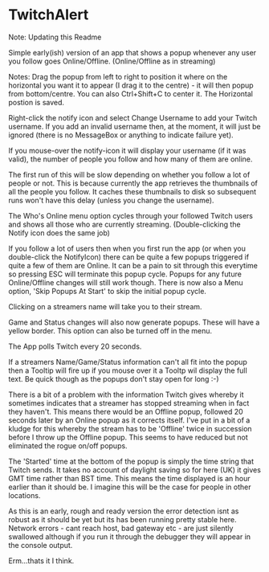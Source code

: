 # TwitchAlert

Note: Updating this Readme

Simple early(ish) version of an app that shows a popup whenever any user you follow goes Online/Offline.
(Online/Offline as in streaming)

Notes:
  Drag the popup from left to right to position it where on the horizontal you want it to appear 
  (I drag it to the centre) - it will then popup from bottom/centre. You can also Ctrl+Shift+C to
  center it. The Horizontal postion is saved.
  
  Right-click the notify icon and select Change Username to add your Twitch username.
  If you add an invalid username then, at the moment, it will just be ignored (there is no MessageBox or anything to    indicate failure yet).
  
  If you mouse-over the notify-icon it will display your username (if it was valid), the number of people you follow
  and how many of them are online.
  
  The first run of this will be slow depending on whether you follow a lot of people or not. This is
  because currently the app retrieves the thumbnails of all the people you follow. It caches these
  thumbnails to disk so subsequent runs won't have this delay (unless you change the username).
  
  The Who's Online menu option cycles through your followed Twitch users and shows all those who are currently
  streaming. (Double-clicking the Notify icon does the same job)
  
  If you follow a lot of users then when you first run the app (or when you double-click the NotifyIcon) there can be
  quite a few popups triggered if quite a few of them are Online. It can be a pain to sit through this everytime
  so pressing ESC will terminate this popup cycle. Popups for any future Online/Offline changes will still work
  though. There is now also a Menu option, 'Skip Popups At Start' to skip the initial popup cycle.
  
  Clicking on a streamers name will take you to their stream.
   
  Game and Status changes will also  now generate popups. These will have a yellow border. This option can also be
  turned off in the menu.
  
  The App polls Twitch every 20 seconds.

  If a streamers Name/Game/Status information can't all fit into the popup then a Tooltip will fire up if you mouse
  over it a Tooltp wil display the full text. Be quick though as the popups don't stay open for long :-)
  
  There is a bit of a problem with the information Twitch gives whereby it sometimes indicates that a
  streamer has stopped streaming when in fact they haven't. This means there would be an Offline popup,
  followed 20 seconds later by an Online popup as it corrects itself. I've put in a bit of a kludge
  for this whereby the stream has to be 'Offline' twice in succession before I throw up the Offline popup.
  This seems to have reduced but not eliminated the rogue on/off popups.
  
  The 'Started' time at the bottom of the popup is simply the time string that Twitch sends. It takes no
  account of daylight saving so for here (UK) it gives GMT time rather than BST time. This means the time
  displayed is an hour earlier than it should be. I imagine this will be the case for people in other locations.
    
  As this is an early, rough and ready version the error detection isnt as robust as it should be yet but
  its has been running pretty stable here. Network errors - cant reach host, bad gateway etc - are just
  silently swallowed although if you run it through the debugger they will appear in the console output.
  
  Erm...thats it I think.
  
  
